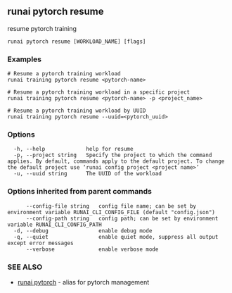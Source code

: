 ## runai pytorch resume

resume pytorch training

```
runai pytorch resume [WORKLOAD_NAME] [flags]
```

### Examples

```
# Resume a pytorch training workload
runai training pytorch resume <pytorch-name>

# Resume a pytorch training workload in a specific project
runai training pytorch resume <pytorch-name> -p <project_name>

# Resume a pytorch training workload by UUID
runai training pytorch resume --uuid=<pytorch_uuid>
```

### Options

```
  -h, --help             help for resume
  -p, --project string   Specify the project to which the command applies. By default, commands apply to the default project. To change the default project use ‘runai config project <project name>’
  -u, --uuid string      The UUID of the workload
```

### Options inherited from parent commands

```
      --config-file string   config file name; can be set by environment variable RUNAI_CLI_CONFIG_FILE (default "config.json")
      --config-path string   config path; can be set by environment variable RUNAI_CLI_CONFIG_PATH
  -d, --debug                enable debug mode
  -q, --quiet                enable quiet mode, suppress all output except error messages
      --verbose              enable verbose mode
```

### SEE ALSO

* [runai pytorch](runai_pytorch.md)	 - alias for pytorch management

